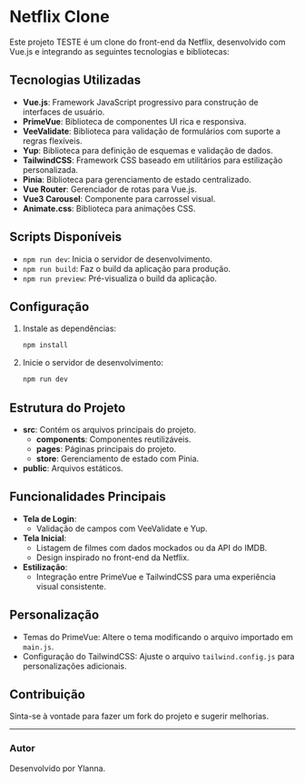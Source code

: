 
# Netflix Clone

Este projeto TESTE é um clone do front-end da Netflix, desenvolvido com Vue.js e integrando as seguintes tecnologias e bibliotecas:

## Tecnologias Utilizadas
- **Vue.js**: Framework JavaScript progressivo para construção de interfaces de usuário.
- **PrimeVue**: Biblioteca de componentes UI rica e responsiva.
- **VeeValidate**: Biblioteca para validação de formulários com suporte a regras flexíveis.
- **Yup**: Biblioteca para definição de esquemas e validação de dados.
- **TailwindCSS**: Framework CSS baseado em utilitários para estilização personalizada.
- **Pinia**: Biblioteca para gerenciamento de estado centralizado.
- **Vue Router**: Gerenciador de rotas para Vue.js.
- **Vue3 Carousel**: Componente para carrossel visual.
- **Animate.css**: Biblioteca para animações CSS.

## Scripts Disponíveis
- `npm run dev`: Inicia o servidor de desenvolvimento.
- `npm run build`: Faz o build da aplicação para produção.
- `npm run preview`: Pré-visualiza o build da aplicação.

## Configuração
1. Instale as dependências:
   ```bash
   npm install
   ```
2. Inicie o servidor de desenvolvimento:
   ```bash
   npm run dev
   ```

## Estrutura do Projeto
- **src**: Contém os arquivos principais do projeto.
  - **components**: Componentes reutilizáveis.
  - **pages**: Páginas principais do projeto.
  - **store**: Gerenciamento de estado com Pinia.
- **public**: Arquivos estáticos.

## Funcionalidades Principais
- **Tela de Login**:
  - Validação de campos com VeeValidate e Yup.
- **Tela Inicial**:
  - Listagem de filmes com dados mockados ou da API do IMDB.
  - Design inspirado no front-end da Netflix.
- **Estilização**:
  - Integração entre PrimeVue e TailwindCSS para uma experiência visual consistente.

## Personalização
- Temas do PrimeVue: Altere o tema modificando o arquivo importado em `main.js`.
- Configuração do TailwindCSS: Ajuste o arquivo `tailwind.config.js` para personalizações adicionais.

## Contribuição
Sinta-se à vontade para fazer um fork do projeto e sugerir melhorias.

---

### Autor
Desenvolvido por Ylanna.

